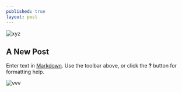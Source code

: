 ```yaml
---
published: true
layout: post
---
```

![xyz]({{site.baseurl}}/pimbird.jpeg)
## A New Post

Enter text in [Markdown](http://daringfireball.net/projects/markdown/). Use the toolbar above, or click the **?** button for formatting help.

![vvv]({{site.baseurl}}/drama2.jpg)

